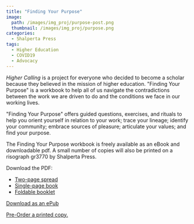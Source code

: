 ```yaml
---
title: "Finding Your Purpose"
image: 
  path: /images/img_proj/purpose-post.png
  thumbnail: /images/img_proj/purpose.png
categories:
  - Shalperta Press
tags:
  - Higher Education
  - COVID19
  - Advocacy
---
```


*Higher Calling* is a project for everyone who decided to become a scholar because they believed in the mission of higher education. "Finding Your Purpose" is a workbook to help all of us navigate the contradictions between the work we are driven to do and the conditions we face in our working lives.

"Finding Your Purpose" offers guided questions, exercises, and rituals to help you orient yourself in relation to your work; trace your lineage; identify your community; embrace sources of pleasure; articulate your values; and find your purpose.

The Finding Your Purpose workbook is freely available as an eBook and downloadable pdf. A small number of copies will also be printed on a risograph gr3770 by Shalperta Press. 

Download the PDF:
* [Two-page spread](/pdf/HCP-spread.pdf)
* [Single-page book](/pdf/HCP-pages.pdf)
* [Foldable booklet](/pdf/HCP-booklet.pdf)

[Download as an ePub](/pdf/highercalling-purpose.epub)

[Pre-Order a printed copy.](https://square.link/u/LJQuKeHX)